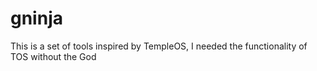 # gninja
This is a set of tools inspired by TempleOS,  I needed the functionality of TOS without the God
